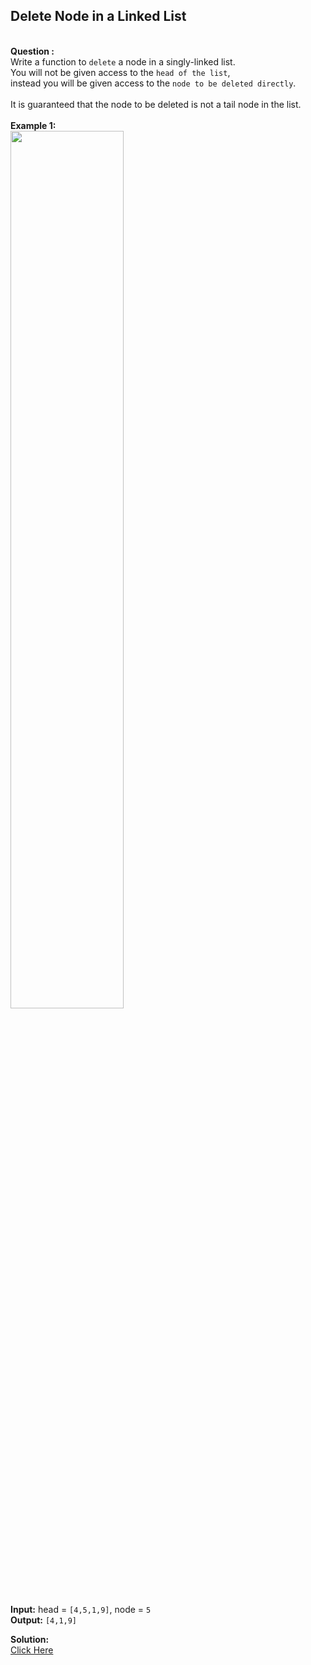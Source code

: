 ## Delete Node in a Linked List
<br><b>Question :</b><br>
Write a function to `delete` a node in a singly-linked list. 
<br>You will not be given access to the `head of the list`, <br>instead you will be given access to the `node to be deleted directly`.<br><br>It is guaranteed that the node to be deleted is not a tail node in the list.<br><br><b>Example 1:</b><br><img src="https://assets.leetcode.com/uploads/2020/09/01/node1.jpg" width="60%"/><br><br><b>Input:</b> head = `[4,5,1,9]`, node = `5`<br><b>Output:</b> `[4,1,9]`

<b>Solution:</b><br>
[Click Here](https://github.com/aritrakrbasu/Hack-Codes/blob/main/LeetCode/Delete%20Node%20in%20a%20Linked%20List/Solution.cpp)